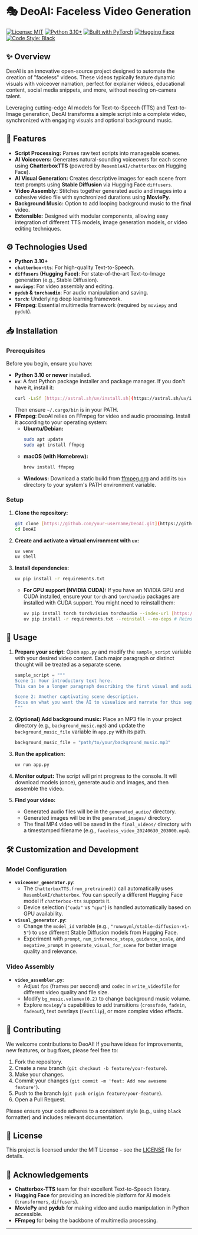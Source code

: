 # 🎭 DeoAI: Faceless Video Generation

[![License: MIT](https://img.shields.io/badge/License-MIT-yellow.svg)](https://opensource.org/licenses/MIT)
[![Python 3.10+](https://img.shields.io/badge/Python-3.10%2B-blue.svg)](https://www.python.org/)
[![Built with PyTorch](https://img.shields.io/badge/Built%20with-PyTorch-EE4C2C.svg?logo=pytorch)](https://pytorch.org/)
[![Hugging Face](https://img.shields.io/badge/Hugging%20Face-Models-FFD21C.svg?logo=huggingface)](https://huggingface.co/ResembleAI/chatterbox)
[![Code Style: Black](https://img.shields.io/badge/Code%20Style-Black-000000.svg)](https://github.com/psf/black)

## ✨ Overview

DeoAI is an innovative open-source project designed to automate the creation of "faceless" videos. These videos typically feature dynamic visuals with voiceover narration, perfect for explainer videos, educational content, social media snippets, and more, without needing on-camera talent.

Leveraging cutting-edge AI models for Text-to-Speech (TTS) and Text-to-Image generation, DeoAI transforms a simple script into a complete video, synchronized with engaging visuals and optional background music.

## 🚀 Features

* **Script Processing:** Parses raw text scripts into manageable scenes.
* **AI Voiceovers:** Generates natural-sounding voiceovers for each scene using **ChatterboxTTS** (powered by `ResembleAI/chatterbox` on Hugging Face).
* **AI Visual Generation:** Creates descriptive images for each scene from text prompts using **Stable Diffusion** via Hugging Face `diffusers`.
* **Video Assembly:** Stitches together generated audio and images into a cohesive video file with synchronized durations using **MoviePy**.
* **Background Music:** Option to add looping background music to the final video.
* **Extensible:** Designed with modular components, allowing easy integration of different TTS models, image generation models, or video editing techniques.

## ⚙️ Technologies Used

* **Python 3.10+**
* **`chatterbox-tts`**: For high-quality Text-to-Speech.
* **`diffusers` (Hugging Face)**: For state-of-the-art Text-to-Image generation (e.g., Stable Diffusion).
* **`moviepy`**: For video assembly and editing.
* **`pydub` & `torchaudio`**: For audio manipulation and saving.
* **`torch`**: Underlying deep learning framework.
* **FFmpeg**: Essential multimedia framework (required by `moviepy` and `pydub`).

## 📥 Installation

### Prerequisites

Before you begin, ensure you have:

* **Python 3.10 or newer** installed.
* **`uv`**: A fast Python package installer and package manager. If you don't have it, install it:
    ```bash
    curl -LsSf [https://astral.sh/uv/install.sh](https://astral.sh/uv/install.sh) | sh
    ```
    Then ensure `~/.cargo/bin` is in your PATH.
* **FFmpeg**: DeoAI relies on FFmpeg for video and audio processing. Install it according to your operating system:
    * **Ubuntu/Debian:**
        ```bash
        sudo apt update
        sudo apt install ffmpeg
        ```
    * **macOS (with Homebrew):**
        ```bash
        brew install ffmpeg
        ```
    * **Windows:** Download a static build from [ffmpeg.org](https://ffmpeg.org/download.html) and add its `bin` directory to your system's PATH environment variable.

### Setup

1.  **Clone the repository:**
    ```bash
    git clone [https://github.com/your-username/DeoAI.git](https://github.com/your-username/DeoAI.git) # Replace with your actual repo URL
    cd DeoAI
    ```

2.  **Create and activate a virtual environment with `uv`:**
    ```bash
    uv venv
    uv shell
    ```

3.  **Install dependencies:**
    ```bash
    uv pip install -r requirements.txt
    ```
    * **For GPU support (NVIDIA CUDA):** If you have an NVIDIA GPU and CUDA installed, ensure your `torch` and `torchaudio` packages are installed with CUDA support. You might need to reinstall them:
        ```bash
        uv pip install torch torchvision torchaudio --index-url [https://download.pytorch.org/whl/cu121](https://download.pytorch.org/whl/cu121) # Adjust cu121 to your CUDA version (e.g., cu118)
        uv pip install -r requirements.txt --reinstall --no-deps # Reinstall others without re-downloading torch/torchaudio deps
        ```

## 🚀 Usage

1.  **Prepare your script:** Open `app.py` and modify the `sample_script` variable with your desired video content. Each major paragraph or distinct thought will be treated as a separate scene.

    ```python
    sample_script = """
    Scene 1: Your introductory text here.
    This can be a longer paragraph describing the first visual and audio segment.

    Scene 2: Another captivating scene description.
    Focus on what you want the AI to visualize and narrate for this segment.
    """
    ```

2.  **(Optional) Add background music:** Place an MP3 file in your project directory (e.g., `background_music.mp3`) and update the `background_music_file` variable in `app.py` with its path.

    ```python
    background_music_file = "path/to/your/background_music.mp3"
    ```

3.  **Run the application:**
    ```bash
    uv run app.py
    ```

4.  **Monitor output:** The script will print progress to the console. It will download models (once), generate audio and images, and then assemble the video.

5.  **Find your video:**
    * Generated audio files will be in the `generated_audio/` directory.
    * Generated images will be in the `generated_images/` directory.
    * The final MP4 video will be saved in the `final_videos/` directory with a timestamped filename (e.g., `faceless_video_20240630_203000.mp4`).

## 🛠️ Customization and Development

### Model Configuration

* **`voiceover_generator.py`**:
    * The `ChatterboxTTS.from_pretrained()` call automatically uses `ResembleAI/chatterbox`. You can specify a different Hugging Face model if `chatterbox-tts` supports it.
    * Device selection (`"cuda"` vs `"cpu"`) is handled automatically based on GPU availability.
* **`visual_generator.py`**:
    * Change the `model_id` variable (e.g., `"runwayml/stable-diffusion-v1-5"`) to use different Stable Diffusion models from Hugging Face.
    * Experiment with `prompt`, `num_inference_steps`, `guidance_scale`, and `negative_prompt` in `generate_visual_for_scene` for better image quality and relevance.

### Video Assembly

* **`video_assembler.py`**:
    * Adjust `fps` (frames per second) and `codec` in `write_videofile` for different video quality and file size.
    * Modify `bg_music.volumex(0.2)` to change background music volume.
    * Explore `moviepy`'s capabilities to add transitions (`crossfade`, `fadein`, `fadeout`), text overlays (`TextClip`), or more complex video effects.

## 🤝 Contributing

We welcome contributions to DeoAI! If you have ideas for improvements, new features, or bug fixes, please feel free to:

1.  Fork the repository.
2.  Create a new branch (`git checkout -b feature/your-feature`).
3.  Make your changes.
4.  Commit your changes (`git commit -m 'feat: Add new awesome feature'`).
5.  Push to the branch (`git push origin feature/your-feature`).
6.  Open a Pull Request.

Please ensure your code adheres to a consistent style (e.g., using `black` formatter) and includes relevant documentation.

## 📄 License

This project is licensed under the MIT License - see the [LICENSE](LICENSE) file for details.

## 🙏 Acknowledgements

* **Chatterbox-TTS** team for their excellent Text-to-Speech library.
* **Hugging Face** for providing an incredible platform for AI models (`transformers`, `diffusers`).
* **MoviePy** and **pydub** for making video and audio manipulation in Python accessible.
* **FFmpeg** for being the backbone of multimedia processing.

---
